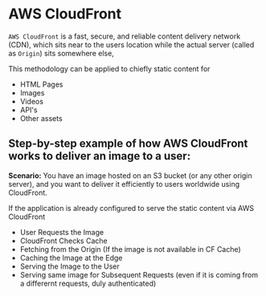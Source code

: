 # AWS CloudFront

`AWS CloudFront` is a fast, secure, and reliable content delivery network (CDN), which sits near to the users location while the actual server (called as `Origin`) sits somewhere else,

This methodology can be applied to chiefly static content for

- HTML Pages
- Images
- Videos
- API's
- Other assets

## Step-by-step example of how AWS CloudFront works to deliver an image to a user:

**Scenario:**
You have an image hosted on an S3 bucket (or any other origin server), and you want to deliver it efficiently to users worldwide using CloudFront.

If the application is already configured to serve the static content via AWS CloudFront

- User Requests the Image
- CloudFront Checks Cache
- Fetching from the Origin (If the image is not available in CF Cache)
- Caching the Image at the Edge
- Serving the Image to the User
- Serving same image for Subsequent Requests (even if it is coming from a differernt requests, duly authenticated)

